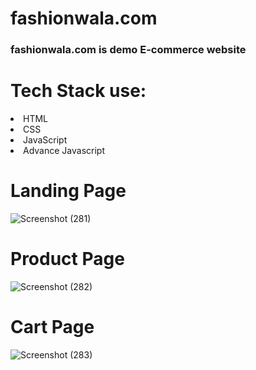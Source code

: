 # fashionwala.com

### fashionwala.com is demo E-commerce website 

# Tech Stack use:
<li> HTML
</li>
<li> CSS</li>
<li> JavaScript</li>
<li>Advance Javascript</li>

# Landing Page
![Screenshot (281)](https://user-images.githubusercontent.com/36612181/128464214-e9d8f0bc-13db-40a3-99a9-7aec193276c8.png)

# Product Page
![Screenshot (282)](https://user-images.githubusercontent.com/36612181/128464230-03b55ae2-4733-4506-8344-05c4ea9cd642.png)

# Cart Page
![Screenshot (283)](https://user-images.githubusercontent.com/36612181/128464246-6ada8feb-4dbb-4a2b-8c5d-6ff88270c7e3.png)
